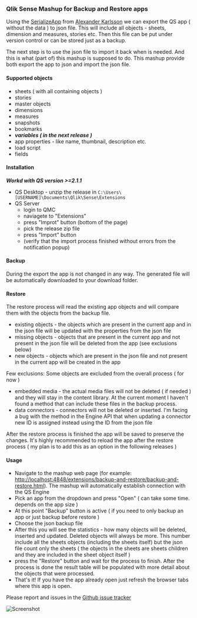 ### Qlik Sense Mashup for Backup and Restore apps

Using the [SerializeApp](https://github.com/mindspank/serializeapp) from [Alexander Karlsson](https://github.com/mindspank) we can export the QS app ( without the data ) to json file. This will include all objects - sheets, dimension and measures, stories etc. Then this file can be put under version control or can be stored just as a backup.

The next step is to use the json file to import it back when is needed. And this is what (part of) this mashup is supposed to do.
This mashup provide both export the app to json and import the json file.

#### Supported objects
* sheets ( with all containing objects )
* stories
* master objects
* dimensions
* measures
* snapshots
* bookmarks
* ***variables ( in the next release )***
* app properties - like name, thumbnail, description etc.
* load script
* fields

#### Installation
***Workd with QS version >=2.1.1***
* QS Desktop - unzip the release in `C:\Users\[USERNAME]\Documents\Qlik\Sense\Extensions`
* QS Server
  - login to QMC
  - naviagete to "Extensions"
  - press "Improt" button (bottom of the page)
  - pick the release zip file
  - press "Import" button
  - (verify that the import process finished without errors from the notification popup)

#### Backup
During the export the app is not changed in any way. The generated file will be automatically downloaded to your download folder.

#### Restore
The restore process will read the existing app objects and will compare them with the objects from the backup file.

* existing objects - the objects which are present in the current app and in the json file will be updated with the properties from the json file
* missing objects - objects that are present in the current app and not present in the json file will be deleted from the app (see exclusions below)
* new objects - objects which are present in the json file and not present in the current app will be created in the app

Few exclusions:
Some objects are excluded from the overall process ( for now )

* embedded media - the actual media files will not be deleted ( if needed ) and they will stay in the content library. At the current moment I haven't found a method that can include these files in the backup process.
* data connectors - connectors will not be deleted or inserted. I'm facing a bug with the method in the Engine API that when updating a connector new ID is assigned instead using the ID from the json file

After the restore process is finished the app will be saved to preserve the changes. It's highly recommended to reload the app after the restore process ( my plan is to add this as an option in the following releases )

#### Usage

* Navigate to the mashup web page (for example: [http://localhost:4848/extensions/backup-and-restore/backup-and-restore.html](http://localhost:4848/extensions/backup-and-restore/backup-and-restore.html)). The mashup will automatically establish connection with the QS Engine
* Pick an app from the dropdown and press "Open" ( can take some time. depends on the app size )
* At this point "Backup" button is active ( if you need to only backup an app or just backup before restore )
* Choose the json backup file
* After this you will see the statistics - how many objects will be deleted, inserted and updated. Deleted objects will always be more. This number include all the sheets objects (including the sheets itself) but the json file count only the sheets ( the objects in the sheets are sheets children and they are included in the sheet object itself )
* press the "Restore" button and wait for the process to finish. After the process is done the result table will be populated with more detail about the objects that were processed.
* That's it! If you have the app already open just refresh the browser tabs where this app is open.

Please report and issues in the [Github issue tracker](https://github.com/countnazgul/QS-backup-and-restore-app/issues)

![Screenshot](https://raw.githubusercontent.com/countnazgul/QS-backup-and-restore-app/master/images/backup_and_restore.png)
